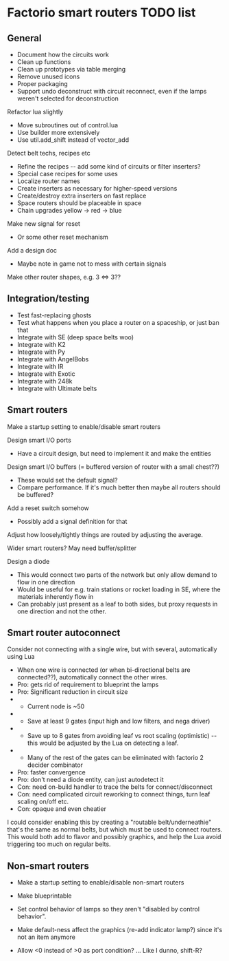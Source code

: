 # Factorio smart routers TODO list

## General
* Document how the circuits work
* Clean up functions
* Clean up prototypes via table merging
* Remove unused icons
* Proper packaging
* Support undo deconstruct with circuit reconnect, even if the lamps weren't selected for deconstruction

Refactor lua slightly
* Move subroutines out of control.lua
* Use builder more extensively
* Use util.add_shift instead of vector_add

Detect belt techs, recipes etc
* Refine the recipes -- add some kind of circuits or filter inserters?
* Special case recipes for some uses
* Localize router names
* Create inserters as necessary for higher-speed versions
* Create/destroy extra inserters on fast replace
* Space routers should be placeable in space
* Chain upgrades yellow -> red -> blue

Make new signal for reset
* Or some other reset mechanism

Add a design doc
* Maybe note in game not to mess with certain signals

Make other router shapes, e.g. 3 <=> 3??

## Integration/testing

* Test fast-replacing ghosts
* Test what happens when you place a router on a spaceship, or just ban that
* Integrate with SE (deep space belts woo)
* Integrate with K2
* Integrate with Py
* Integrate with AngelBobs
* Integrate with IR
* Integrate with Exotic
* Integrate with 248k
* Integrate with Ultimate belts

## Smart routers
Make a startup setting to enable/disable smart routers

Design smart I/O ports
* Have a circuit design, but need to implement it and make the entities

Design smart I/O buffers (= buffered version of router with a small chest??)
* These would set the default signal?
* Compare performance.  If it's much better then maybe all routers should be buffered?

Add a reset switch somehow
* Possibly add a signal definition for that

Adjust how loosely/tightly things are routed by adjusting the average.

Wider smart routers?  May need buffer/splitter

Design a diode
* This would connect two parts of the network but only allow demand to flow in one direction
* Would be useful for e.g. train stations or rocket loading in SE, where the materials inherently flow in 
* Can probably just present as a leaf to both sides, but proxy requests in one direction and not the other.

## Smart router autoconnect

Consider not connecting with a single wire, but with several, automatically using Lua
* When one wire is connected (or when bi-directional belts are connected??), automatically connect the other wires.
* Pro: gets rid of requirement to blueprint the lamps
* Pro: Significant reduction in circuit size
* * Current node is ~50
* * Save at least 9 gates (input high and low filters, and nega driver)
* * Save up to 8 gates from avoiding leaf vs root scaling (optimistic) -- this would be adjusted by the Lua on detecting a leaf.
* * Many of the rest of the gates can be eliminated with factorio 2 decider combinator
* Pro: faster convergence
* Pro: don't need a diode entity, can just autodetect it
* Con: need on-build handler to trace the belts for connect/disconnect
* Con: need complicated circuit reworking to connect things, turn leaf scaling on/off etc.
* Con: opaque and even cheatier

I could consider enabling this by creating a "routable belt/underneathie" that's the same as normal belts, but which must be used to connect routers.  This would both add to flavor and possibly graphics, and help the Lua avoid triggering too much on regular belts.

## Non-smart routers
* Make a startup setting to enable/disable non-smart routers

* Make blueprintable
* Set control behavior of lamps so they aren't "disabled by control behavior".
* Make default-ness affect the graphics (re-add indicator lamp?) since it's not an item anymore

* Allow <0 instead of >0 as port condition? ... Like I dunno, shift-R?
